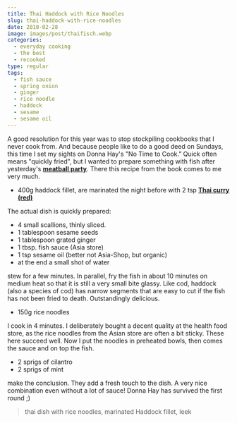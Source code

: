 ```yaml
---
title: Thai Haddock with Rice Noodles
slug: thai-haddock-with-rice-noodles
date: 2010-02-28
image: images/post/thaifisch.webp
categories: 
  - everyday cooking
  - the best
  - recooked
type: regular
tags: 
  - fish sauce
  - spring onion
  - ginger
  - rice noodle
  - haddock
  - sesame
  - sesame oil
---
```


A good resolution for this year was to stop stockpiling cookbooks that I never cook from. And because people like to do a good deed on Sundays, this time I set my sights on Donna Hay's "No Time to Cook." Quick often means "quickly fried", but I wanted to prepare something with fish after yesterday's **[meatball party](../ingwerfrikadellen)**. There this recipe from the book comes to me very much.

* 400g haddock fillet, are marinated the night before with 2 tsp **[Thai curry (red)](../red-curry-paste)**

The actual dish is quickly prepared:

* 4 small scallions, thinly sliced. 
* 1 tablespoon sesame seeds 
* 1 tablespoon grated ginger 
* 1 tbsp. fish sauce (Asia store) 
* 1 tsp sesame oil (better not Asia-Shop, but organic) 
* at the end a small shot of water

stew for a few minutes. In parallel, fry the fish in about 10 minutes on medium heat so that it is still a very small bite glassy. Like cod, haddock (also a species of cod) has narrow segments that are easy to cut if the fish has not been fried to death. Outstandingly delicious.

* 150g rice noodles

I cook in 4 minutes. I deliberately bought a decent quality at the health food store, as the rice noodles from the Asian store are often a bit sticky. These here succeed well. Now I put the noodles in preheated bowls, then comes the sauce and on top the fish.

* 2 sprigs of cilantro 
* 2 sprigs of mint

make the conclusion. They add a fresh touch to the dish. A very nice combination even without a lot of sauce! Donna Hay has survived the first round ;)

> thai dish with rice noodles, marinated Haddock fillet, leek
